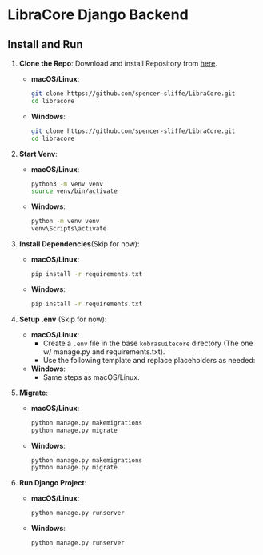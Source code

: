 # LibraCore Django Backend

## Install and Run

1. **Clone the Repo**: Download and install Repository from [here](https://github.com/spencer-sliffe/LibraCore.git).
   - **macOS/Linux**: 
     ```bash
     git clone https://github.com/spencer-sliffe/LibraCore.git
     cd libracore
     ```
   - **Windows**:
     ```bash
     git clone https://github.com/spencer-sliffe/LibraCore.git
     cd libracore
     ```

2. **Start Venv**:
   - **macOS/Linux**: 
     ```bash
     python3 -m venv venv
     source venv/bin/activate
     ```
   - **Windows**:
     ```bash
     python -m venv venv
     venv\Scripts\activate
     ```

3. **Install Dependencies**(Skip for now):
   - **macOS/Linux**: 
     ```bash
     pip install -r requirements.txt
     ```
   - **Windows**:
     ```bash
     pip install -r requirements.txt
     ```

4. **Setup .env** (Skip for now):
   - **macOS/Linux**: 
     - Create a `.env` file in the base `kobrasuitecore` directory (The one w/ manage.py and requirements.txt).
     - Use the following template and replace placeholders as needed:
   - **Windows**: 
     - Same steps as macOS/Linux.

5. **Migrate**:
   - **macOS/Linux**: 
     ```bash
     python manage.py makemigrations
     python manage.py migrate
     ```
   - **Windows**:
     ```bash
     python manage.py makemigrations
     python manage.py migrate
     ```

6. **Run Django Project**:
   - **macOS/Linux**: 
     ```bash
     python manage.py runserver
     ```
   - **Windows**:
     ```bash
     python manage.py runserver
     ```
